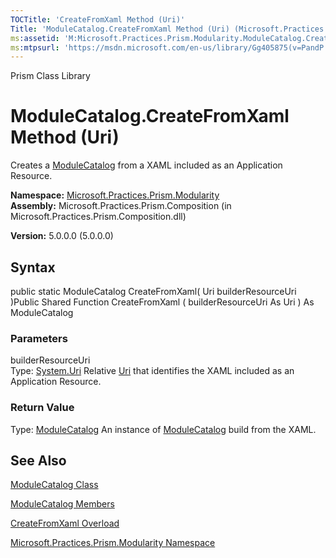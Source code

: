 ```yaml
---
TOCTitle: 'CreateFromXaml Method (Uri)'
Title: 'ModuleCatalog.CreateFromXaml Method (Uri) (Microsoft.Practices.Prism.Modularity)'
ms:assetid: 'M:Microsoft.Practices.Prism.Modularity.ModuleCatalog.CreateFromXaml(System.Uri)'
ms:mtpsurl: 'https://msdn.microsoft.com/en-us/library/Gg405875(v=PandP.50)'
---
```


Prism Class Library

ModuleCatalog.CreateFromXaml Method (Uri)
=============================================

Creates a [ModuleCatalog](https://msdn.microsoft.com/library/microsoft.practices.prism.modularity.modulecatalog) from a XAML included as an Application Resource.

**Namespace:** [Microsoft.Practices.Prism.Modularity](https://msdn.microsoft.com/library/microsoft.practices.prism.modularity)
**Assembly:** Microsoft.Practices.Prism.Composition (in Microsoft.Practices.Prism.Composition.dll)

**Version:** 5.0.0.0 (5.0.0.0)

## Syntax


public static ModuleCatalog CreateFromXaml( Uri builderResourceUri )Public Shared Function CreateFromXaml ( builderResourceUri As Uri ) As ModuleCatalog

### Parameters

builderResourceUri  
Type: [System.Uri](http://msdn.microsoft.com/en-us/library/txt7706a)
Relative [Uri](http://msdn.microsoft.com/en-us/library/txt7706a) that identifies the XAML included as an Application Resource.

### Return Value

Type: [ModuleCatalog](https://msdn.microsoft.com/library/microsoft.practices.prism.modularity.modulecatalog)
An instance of [ModuleCatalog](https://msdn.microsoft.com/library/microsoft.practices.prism.modularity.modulecatalog) build from the XAML.

See Also
--------


[ModuleCatalog Class](https://msdn.microsoft.com/library/microsoft.practices.prism.modularity.modulecatalog)

[ModuleCatalog Members](https://msdn.microsoft.com/allmembers.t:microsoft.practices.prism.modularity.modulecatalog)

[CreateFromXaml Overload](https://msdn.microsoft.com/overload:microsoft.practices.prism.modularity.modulecatalog.createfromxaml)

[Microsoft.Practices.Prism.Modularity Namespace](https://msdn.microsoft.com/library/microsoft.practices.prism.modularity)
